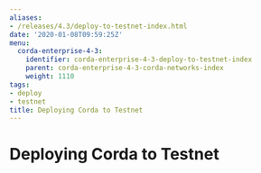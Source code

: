 ```yaml
---
aliases:
- /releases/4.3/deploy-to-testnet-index.html
date: '2020-01-08T09:59:25Z'
menu:
  corda-enterprise-4-3:
    identifier: corda-enterprise-4-3-deploy-to-testnet-index
    parent: corda-enterprise-4-3-corda-networks-index
    weight: 1110
tags:
- deploy
- testnet
title: Deploying Corda to Testnet
---
```



# Deploying Corda to Testnet
